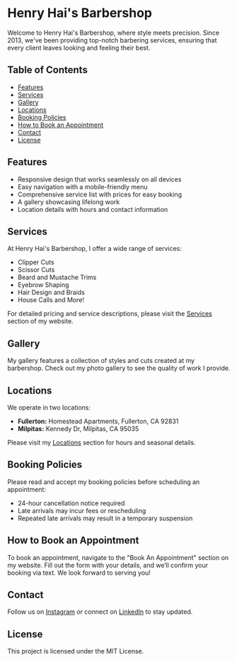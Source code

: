 # Henry Hai's Barbershop

Welcome to Henry Hai's Barbershop, where style meets precision. Since 2013, we've been providing top-notch barbering services, ensuring that every client leaves looking and feeling their best.

## Table of Contents
- [Features](#features)
- [Services](#services)
- [Gallery](#gallery)
- [Locations](#locations)
- [Booking Policies](#booking-policies)
- [How to Book an Appointment](#how-to-book-an-appointment)
- [Contact](#contact)
- [License](#license)

## Features
- Responsive design that works seamlessly on all devices
- Easy navigation with a mobile-friendly menu
- Comprehensive service list with prices for easy booking
- A gallery showcasing lifelong work
- Location details with hours and contact information

## Services
At Henry Hai's Barbershop, I offer a wide range of services:
- Clipper Cuts
- Scissor Cuts
- Beard and Mustache Trims
- Eyebrow Shaping
- Hair Design and Braids
- House Calls and More!

For detailed pricing and service descriptions, please visit the [Services](#services) section of my website.

## Gallery
My gallery features a collection of styles and cuts created at my barbershop. Check out my photo gallery to see the quality of work I provide.

## Locations
We operate in two locations:
- **Fullerton:** Homestead Apartments, Fullerton, CA 92831
- **Milpitas:** Kennedy Dr, Milpitas, CA 95035

Please visit my [Locations](#locations) section for hours and seasonal details.

## Booking Policies
Please read and accept my booking policies before scheduling an appointment:
- 24-hour cancellation notice required
- Late arrivals may incur fees or rescheduling
- Repeated late arrivals may result in a temporary suspension

## How to Book an Appointment
To book an appointment, navigate to the "Book An Appointment" section on my website. Fill out the form with your details, and we’ll confirm your booking via text. We look forward to serving you!

## Contact
Follow us on [Instagram](https://www.instagram.com/henryhai_) or connect on [LinkedIn](https://www.linkedin.com/notifications/?filter=all) to stay updated.

## License
This project is licensed under the MIT License.
